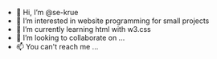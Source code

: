 - 👋 Hi, I’m @se-krue
- 👀 I’m interested in website programming for small projects
- 🌱 I’m currently learning html with w3.css
- 💞️ I’m looking to collaborate on ...
- 📫 You can't reach me ...

<!---
se-krue/se-krue is a ✨ special ✨ repository because its `README.md` (this file) appears on your GitHub profile.
You can click the Preview link to take a look at your changes.
--->
